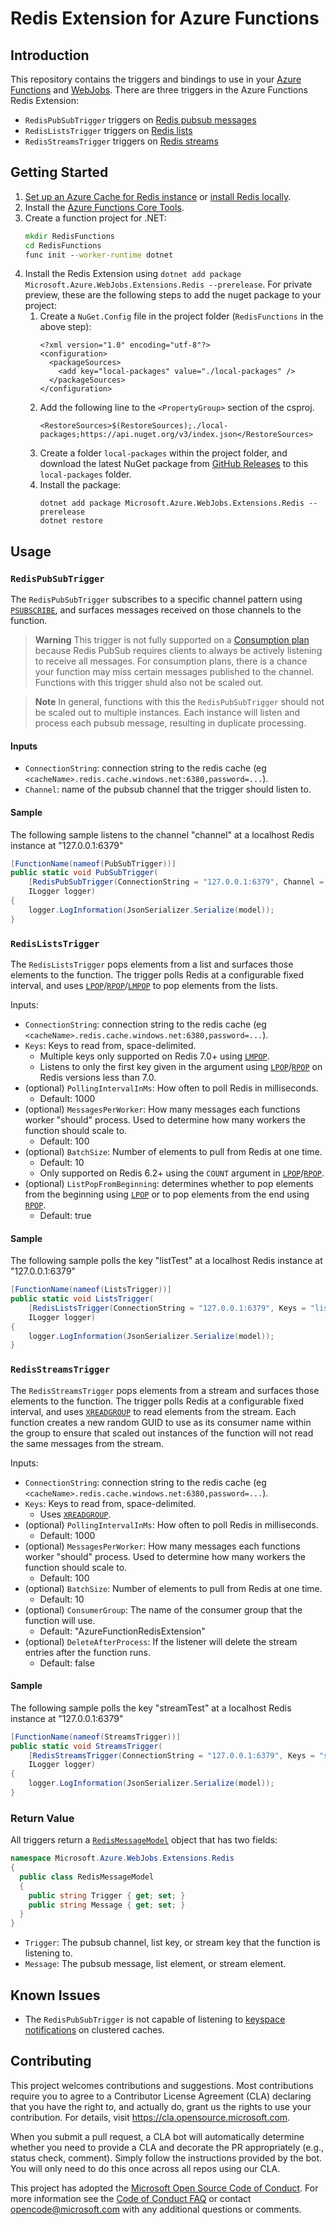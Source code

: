 
# Redis Extension for Azure Functions

## Introduction
This repository contains the triggers and bindings to use in your [Azure Functions](https://learn.microsoft.com/azure/azure-functions/functions-get-started) and [WebJobs](https://learn.microsoft.com/azure/app-service/webjobs-sdk-how-to).
There are three triggers in the Azure Functions Redis Extension:
- `RedisPubSubTrigger` triggers on [Redis pubsub messages](https://redis.io/docs/manual/pubsub/)
- `RedisListsTrigger` triggers on [Redis lists](https://redis.io/docs/data-types/lists/)
- `RedisStreamsTrigger` triggers on [Redis streams](https://redis.io/docs/data-types/streams/)

## Getting Started
1. [Set up an Azure Cache for Redis instance](https://learn.microsoft.com/azure/azure-cache-for-redis/quickstart-create-redis) or [install Redis locally](https://redis.io/download/).
1. Install the [Azure Functions Core Tools](https://learn.microsoft.com/azure/azure-functions/functions-run-local).
1. Create a function project for .NET:
    ```cmd
    mkdir RedisFunctions
    cd RedisFunctions
    func init --worker-runtime dotnet
    ```
1. Install the Redis Extension using `dotnet add package Microsoft.Azure.WebJobs.Extensions.Redis --prerelease`.
For private preview, these are the following steps to add the nuget package to your project:
   1. Create a `NuGet.Config` file in the project folder (`RedisFunctions` in the above step):
      ```
      <?xml version="1.0" encoding="utf-8"?>
      <configuration>
        <packageSources>
          <add key="local-packages" value="./local-packages" />
        </packageSources>
      </configuration>
      ```
   1. Add the following line to the `<PropertyGroup>` section of the csproj.
      ```
      <RestoreSources>$(RestoreSources);./local-packages;https://api.nuget.org/v3/index.json</RestoreSources>
      ```
   1. Create a folder `local-packages` within the project folder, and download the latest NuGet package from [GitHub Releases](https://github.com/Azure/azure-functions-redis-extension/releases) to this `local-packages` folder.
   1. Install the package:
      ```
      dotnet add package Microsoft.Azure.WebJobs.Extensions.Redis --prerelease
      dotnet restore
      ```

## Usage
### `RedisPubSubTrigger`
The `RedisPubSubTrigger` subscribes to a specific channel pattern using [`PSUBSCRIBE`](https://redis.io/commands/psubscribe/), and surfaces messages received on those channels to the function.

> **Warning**
> This trigger is not fully supported on a [Consumption plan](https://learn.microsoft.com/azure/azure-functions/consumption-plan) because Redis PubSub requires clients to always be actively listening to receive all messages.
> For consumption plans, there is a chance your function may miss certain messages published to the channel. Functions with this trigger shuld also not be scaled out.

> **Note**
> In general, functions with this the `RedisPubSubTrigger` should not be scaled out to multiple instances.
> Each instance will listen and process each pubsub message, resulting in duplicate processing.

#### Inputs
- `ConnectionString`: connection string to the redis cache (eg `<cacheName>.redis.cache.windows.net:6380,password=...`).
- `Channel`: name of the pubsub channel that the trigger should listen to.

#### Sample
The following sample listens to the channel "channel" at a localhost Redis instance at "127.0.0.1:6379"
```c#
[FunctionName(nameof(PubSubTrigger))]
public static void PubSubTrigger(
    [RedisPubSubTrigger(ConnectionString = "127.0.0.1:6379", Channel = "channel")] RedisMessageModel model,
    ILogger logger)
{
    logger.LogInformation(JsonSerializer.Serialize(model));
}
```

### `RedisListsTrigger`
The `RedisListsTrigger` pops elements from a list and surfaces those elements to the function. The trigger polls Redis at a configurable fixed interval, and uses [`LPOP`](https://redis.io/commands/lpop/)/[`RPOP`](https://redis.io/commands/rpop/)/[`LMPOP`](https://redis.io/commands/lmpop/) to pop elements from the lists.

Inputs:
- `ConnectionString`: connection string to the redis cache (eg `<cacheName>.redis.cache.windows.net:6380,password=...`).
- `Keys`: Keys to read from, space-delimited.
  - Multiple keys only supported on Redis 7.0+ using [`LMPOP`](https://redis.io/commands/lmpop/).
  - Listens to only the first key given in the argument using [`LPOP`](https://redis.io/commands/lpop/)/[`RPOP`](https://redis.io/commands/rpop/) on Redis versions less than 7.0.
- (optional) `PollingIntervalInMs`: How often to poll Redis in milliseconds.
  - Default: 1000
- (optional) `MessagesPerWorker`: How many messages each functions worker "should" process. Used to determine how many workers the function should scale to.
  - Default: 100
- (optional) `BatchSize`: Number of elements to pull from Redis at one time.
  - Default: 10
  - Only supported on Redis 6.2+ using the `COUNT` argument in [`LPOP`](https://redis.io/commands/lpop/)/[`RPOP`](https://redis.io/commands/rpop/).
- (optional) `ListPopFromBeginning`: determines whether to pop elements from the beginning using [`LPOP`](https://redis.io/commands/lpop/) or to pop elements from the end using [`RPOP`](https://redis.io/commands/rpop/).
  - Default: true

#### Sample
The following sample polls the key "listTest" at a localhost Redis instance at "127.0.0.1:6379"
```c#
[FunctionName(nameof(ListsTrigger))]
public static void ListsTrigger(
    [RedisListsTrigger(ConnectionString = "127.0.0.1:6379", Keys = "listTest")] RedisMessageModel model,
    ILogger logger)
{
    logger.LogInformation(JsonSerializer.Serialize(model));
}
```

### `RedisStreamsTrigger`
The `RedisStreamsTrigger` pops elements from a stream and surfaces those elements to the function.
The trigger polls Redis at a configurable fixed interval, and uses [`XREADGROUP`](https://redis.io/commands/xreadgroup/) to read elements from the stream.
Each function creates a new random GUID to use as its consumer name within the group to ensure that scaled out instances of the function will not read the same messages from the stream.

Inputs:
- `ConnectionString`: connection string to the redis cache (eg `<cacheName>.redis.cache.windows.net:6380,password=...`).
- `Keys`: Keys to read from, space-delimited.
  - Uses [`XREADGROUP`](https://redis.io/commands/xreadgroup/).
- (optional) `PollingIntervalInMs`: How often to poll Redis in milliseconds.
  - Default: 1000
- (optional) `MessagesPerWorker`: How many messages each functions worker "should" process. Used to determine how many workers the function should scale to.
  - Default: 100
- (optional) `BatchSize`: Number of elements to pull from Redis at one time.
  - Default: 10
- (optional) `ConsumerGroup`: The name of the consumer group that the function will use.
  - Default: "AzureFunctionRedisExtension"
- (optional) `DeleteAfterProcess`: If the listener will delete the stream entries after the function runs.
  - Default: false

#### Sample
The following sample polls the key "streamTest" at a localhost Redis instance at "127.0.0.1:6379"
```c#
[FunctionName(nameof(StreamsTrigger))]
public static void StreamsTrigger(
    [RedisStreamsTrigger(ConnectionString = "127.0.0.1:6379", Keys = "streamTest")] RedisMessageModel model,
    ILogger logger)
{
    logger.LogInformation(JsonSerializer.Serialize(model));
}
```

### Return Value
All triggers return a [`RedisMessageModel`](./src/Models/RedisMessageModel.cs) object that has two fields:
```c#
namespace Microsoft.Azure.WebJobs.Extensions.Redis
{
  public class RedisMessageModel
  {
    public string Trigger { get; set; }
    public string Message { get; set; }
  }
}
```
- `Trigger`: The pubsub channel, list key, or stream key that the function is listening to.
- `Message`: The pubsub message, list element, or stream element.

## Known Issues
- The `RedisPubSubTrigger` is not capable of listening to [keyspace notifications](https://redis.io/docs/manual/keyspace-notifications/) on clustered caches.


## Contributing
This project welcomes contributions and suggestions. Most contributions require you to agree to a
Contributor License Agreement (CLA) declaring that you have the right to, and actually do, grant us
the rights to use your contribution. For details, visit https://cla.opensource.microsoft.com.

When you submit a pull request, a CLA bot will automatically determine whether you need to provide
a CLA and decorate the PR appropriately (e.g., status check, comment). Simply follow the instructions
provided by the bot. You will only need to do this once across all repos using our CLA.

This project has adopted the [Microsoft Open Source Code of Conduct](https://opensource.microsoft.com/codeofconduct/).
For more information see the [Code of Conduct FAQ](https://opensource.microsoft.com/codeofconduct/faq/) or
contact [opencode@microsoft.com](mailto:opencode@microsoft.com) with any additional questions or comments.
